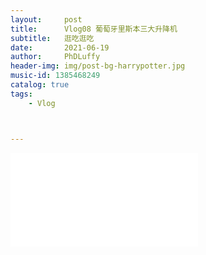 ```yaml
---
layout:     post
title:      Vlog08 葡萄牙里斯本三大升降机
subtitle:   逛吃逛吃
date:       2021-06-19
author:     PhDLuffy
header-img: img/post-bg-harrypotter.jpg
music-id: 1385468249
catalog: true
tags:
    - Vlog



---
```




<iframe src="//player.bilibili.com/player.html?aid=846217144&bvid=BV1354y1H75i&cid=356607168&page=1" scrolling="no" border="0" frameborder="no" framespacing="0" allowfullscreen="true"> </iframe>
